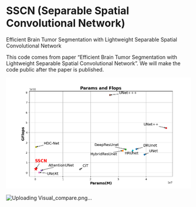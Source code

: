 # SSCN (Separable Spatial Convolutional Network)
Efficient Brain Tumor Segmentation with Lightweight Separable Spatial Convolutional Network

This code comes from paper “Efficient Brain Tumor Segmentation with Lightweight Separable Spatial Convolutional Network”. We will make the code public after the paper is published.

![Uploading pfs.png…](https://github.com/zzpr/SSCN/blob/main/pfs.png?raw=true)


![Uploading Visual_compare.png…]([https://github.com/zzpr/SSCN/blob/main/pfs.png?raw=true](https://github.com/zzpr/SSCN/blob/main/Visual_compare.png)https://github.com/zzpr/SSCN/blob/main/Visual_compare.png)



